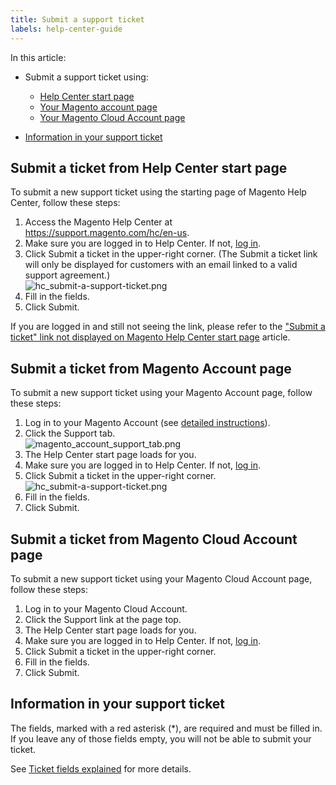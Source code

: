 ```yaml
---
title: Submit a support ticket
labels: help-center-guide
---
```


In this article:

* Submit a support ticket using:
    
    * [Help Center start page](#submit-ticket-help-center-start-page)
    * [Your Magento account page](#submit-ticket-magento-account-page)
    * [Your Magento Cloud Account page](#submit-ticket-magento-cloud-account-page)
    
    
    
* [Information in your support ticket](#info-in-support-ticket)

<h2 id="submit-ticket-help-center-start-page">Submit a ticket from Help Center start page</h2>

To submit a new support ticket using the starting page of Magento Help Center, follow these steps:

1. Access the Magento Help Center at <https://support.magento.com/hc/en-us>.
1. Make sure you are logged in to Help Center. If not, [log in](https://support.magento.com/hc/en-us/articles/360019086851).
1. Click Submit a ticket in the upper-right corner. (The Submit a ticket link will only be displayed for customers with an email linked to a valid support agreement.)  
     ![hc_submit-a-support-ticket.png](https://support.magento.com/hc/article_attachments/360001640634/hc_submit-a-support-ticket.png)
1. Fill in the fields.
1. Click Submit.

<p class="info">If you are logged in and still not seeing the link, please refer to the <a href="https://support.magento.com/hc/en-us/articles/360020597871--Submit-a-ticket-link-not-displayed-on-Help-Center-start-page">"Submit a ticket" link not displayed on Magento Help Center start page</a> article. </p>

<h2 id="submit-ticket-magento-account-page">Submit a ticket from Magento Account page</h2>

To submit a new support ticket using your Magento Account page, follow these steps:

1. Log in to your Magento Account (see [detailed instructions](http://docs.magento.com/m2/ee/user_guide/magento/magento-account-create.html)).
1. Click the Support tab.  
     ![magento_account_support_tab.png](https://support.magento.com/hc/article_attachments/360003769734/magento_account_support_tab.png)
1. The Help Center start page loads for you.
1. Make sure you are logged in to Help Center. If not, [log in](https://support.magento.com/hc/en-us/articles/360019086851).
1. Click Submit a ticket in the upper-right corner.  
     ![hc_submit-a-support-ticket.png](https://support.magento.com/hc/article_attachments/360001640634/hc_submit-a-support-ticket.png)
1. Fill in the fields.
1. Click Submit.

<h2 id="submit-ticket-magento-cloud-account-page">Submit a ticket from Magento Cloud Account page</h2>

To submit a new support ticket using your Magento Cloud Account page, follow these steps:

1. Log in to your Magento Cloud Account.
1. Click the Support link at the page top.
1. The Help Center start page loads for you.
1. Make sure you are logged in to Help Center. If not, [log in](https://support.magento.com/hc/en-us/articles/360019086851).
1. Click Submit a ticket in the upper-right corner.
1. Fill in the fields.
1. Click Submit.

<h2 id="info-in-support-ticket">Information in your support ticket</h2>

The fields, marked with a red asterisk (\*), are required and must be filled in. If you leave any of those fields empty, you will not be able to submit your ticket.

See [Ticket fields explained](https://support.magento.com/hc/en-us/articles/360020333832) for more details.